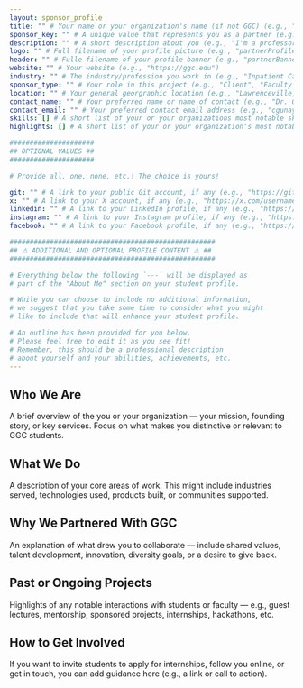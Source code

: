 ```yaml
---
layout: sponsor_profile
title: "" # Your name or your organization's name (if not GGC) (e.g., "Dr. Cengiz Gunay" or "Charity Organization")
sponsor_key: "" # A unique value that represents you as a partner (e.g., "cengiz-gunay" or "charity-organization")
description: "" # A short description about you (e.g., "I'm a professor at GGC!")
logo: "" # Full filename of your profile picture (e.g., "partnerProfile.jpg")
header: "" # Fulle filename of your profile banner (e.g., "partnerBanner.jpg")
website: "" # Your website (e.g., "https://ggc.edu")
industry: "" # The industry/profession you work in (e.g., "Inpatient Care")
sponsor_type: "" # Your role in this project (e.g., "Client", "Faculty Advisor", etc.)
location: "" # Your general georgraphic location (e.g., "Lawrenceville, GA")
contact_name: "" # Your preferred name or name of contact (e.g., "Dr. Gunay")
contact_email: "" # Your preferred contact email address (e.g., "cgunay@ggc.edu")
skills: [] # A short list of your or your organizations most notable skills (e.g., [ "Aerospace Engineering", "Avionics" ])
highlights: [] # A short list of your or your organization's most notable achievements (e.g., [ "Time Most Influential Companies of 2022", "Forbes 30 under 30" ])

#####################
## OPTIONAL VALUES ##
#####################

# Provide all, one, none, etc.! The choice is yours!

git: "" # A link to your public Git account, if any (e.g., "https://github.com/username")
x: "" # A link to your X account, if any (e.g., "https://x.com/username")
linkedin: "" # A link to your LinkedIn profile, if any (e.g., "https://linkedin.com/username")
instagram: "" # A link to your Instagram profile, if any (e.g., "https://instagram.com/username")
facebook: "" # A link to your Facebook profile, if any (e.g., "https://facebook.com/username")

###################################################
## ⚠️ ADDITIONAL AND OPTIONAL PROFILE CONTENT ⚠️ ##
###################################################

# Everything below the following `---` will be displayed as
# part of the "About Me" section on your student profile.

# While you can choose to include no additional information,
# we suggest that you take some time to consider what you might
# like to include that will enhance your student profile.

# An outline has been provided for you below.
# Please feel free to edit it as you see fit!
# Remember, this should be a professional description
# about yourself and your abilities, achievements, etc.
---
```


## Who We Are

A brief overview of the you or your organization — your mission, founding story, or key services. Focus on what makes you distinctive or relevant to GGC students.

## What We Do

A description of your core areas of work. This might include industries served, technologies used, products built, or communities supported.

## Why We Partnered With GGC

An explanation of what drew you to collaborate — include shared values, talent development, innovation, diversity goals, or a desire to give back.

## Past or Ongoing Projects

Highlights of any notable interactions with students or faculty — e.g., guest lectures, mentorship, sponsored projects, internships, hackathons, etc.

## How to Get Involved

If you want to invite students to apply for internships, follow you online, or get in touch, you can add guidance here (e.g., a link or call to action).
